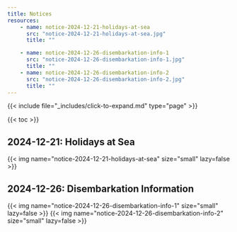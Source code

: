 ```yaml
---
title: Notices
resources:
    - name: notice-2024-12-21-holidays-at-sea
      src: "notice-2024-12-21-holidays-at-sea.jpg"
      title: ""

    - name: notice-2024-12-26-disembarkation-info-1
      src: "notice-2024-12-26-disembarkation-info-1.jpg"
      title: ""
    - name: notice-2024-12-26-disembarkation-info-2
      src: "notice-2024-12-26-disembarkation-info-2.jpg"
      title: ""
---
```


{{< include file="_includes/click-to-expand.md" type="page" >}}

{{< toc >}}

## 2024-12-21: Holidays at Sea

{{< img name="notice-2024-12-21-holidays-at-sea" size="small" lazy=false >}}

## 2024-12-26: Disembarkation Information

{{< img name="notice-2024-12-26-disembarkation-info-1" size="small" lazy=false >}}
{{< img name="notice-2024-12-26-disembarkation-info-2" size="small" lazy=false >}}
